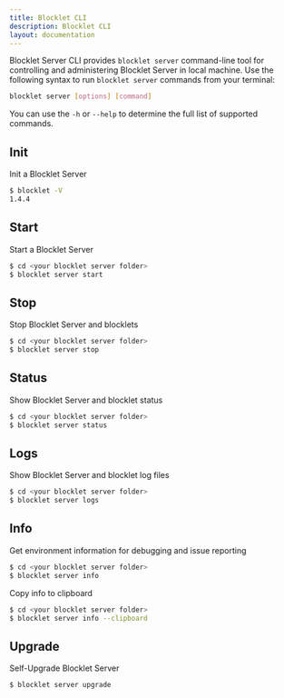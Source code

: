 ```yaml
---
title: Blocklet CLI
description: Blocklet CLI
layout: documentation
---
```


Blocklet Server CLI provides `blocklet server` command-line tool for controlling and administering Blocklet Server in local machine. Use the following syntax to run `blocklet server` commands from your terminal:

```bash
blocklet server [options] [command]
```

You can use the `-h` or `--help` to determine the full list of supported commands.

## Init

Init a Blocklet Server

```bash
$ blocklet -V
1.4.4
```

## Start

Start a Blocklet Server

```bash
$ cd <your blocklet server folder>
$ blocklet server start
```

## Stop

Stop Blocklet Server and blocklets

```bash
$ cd <your blocklet server folder>
$ blocklet server stop
```

## Status

Show Blocklet Server and blocklet status

```bash
$ cd <your blocklet server folder>
$ blocklet server status
```

## Logs

Show Blocklet Server and blocklet log files

```bash
$ cd <your blocklet server folder>
$ blocklet server logs
```

## Info

Get environment information for debugging and issue reporting

```bash
$ cd <your blocklet server folder>
$ blocklet server info
```

Copy info to clipboard

```bash
$ cd <your blocklet server folder>
$ blocklet server info --clipboard
```

## Upgrade

Self-Upgrade Blocklet Server

```bash
$ blocklet server upgrade
```
